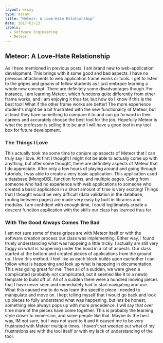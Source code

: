 ```yaml
---
layout: essay
type: essay
title: "Meteor: A Love-Hate Relationship"
date: 2017-03-23
labels:
  - Software Engineering
  - Meteor
---
```


## Meteor: A Love-Hate Relationship

As I have mentioned in previous posts, I am brand new to web-application development. This brings with it some good and bad aspects. I have no previous attachments to web application frame works or tools. I get to listen to the gripes and groans of fellow students as I just embrace learning a whole new concept. There are definitely some disadvantages though. For instance, I am learning Meteor, which functions quite differently from other frame works, and I am enjoying it thus far, but how do I know if this is the best tool! What if the other frame works are better! The more experience student's might be a bit frustrated with the new functionality of Meteor, but at least they have something to compare it to and can go forward in their careers and accurately choose the best tool for the job. Hopefully Meteor is what the professor is selling it to be and I will have a good tool in my tool box for future development.

### The Things I Love

This actually took me some time to conjure up aspects of Meteor that I can truly say I love. At first I thought I might not be able to actually come up with anything, but after some thought, there are definitely aspects of Meteor that I do appreciate. After only a few hours of playing around and going through tutorials, I was able to create a very basic application. This application used a database (MongoDB), function forms, and multiple pages. Going from someone who had no experience with web applications to someone who created a basic application in a short amount of time is very exciting! Things that I thought would be very difficult (data validation in the database, routing between pages) are made very easy by built in libraries and modules. I am confident with enough time, I could legitimately create a descent function application with the skills our class has learned thus far

### With The Good Always Comes The Bad

I am not sure some of these gripes are with Meteor itself or with the software creation process our class was implementing. Either way, I found truely understanding what was happeing a little tricky. I actually am still very foggy on what is happening under the hood in a lot of aspects. Our class started at the bottom and created pieces of applications from the ground up. I love this method. I feel like as each block builds upon eachother I can follow what is happening and look up what is happeing in documentation. This was going great for me! Then all of a sudden, we were given a complicated (probably not complicated, but it seemed like it to a newb) template to build off of. All of a sudden there were a hundred moving pieces that I have never seen and immediately had to start navigating and use. What this caused me to do was learn the specific piece I needed to manipulate and move on. I kept telling myself that I would go back and look up pieces to fully understand what was happening, but lets be honest, something else always pops up with more precedence. I will say that over time more of the pieces have come together. This is probably the learning style closer to immersion, and some people like that. Maybe its the best way, IM not sure, but I was not used to it and it caused me to be very frustrated with Meteor multiple times. I haven't yet weeded out what of my frustrations are with the tool itself or with my lack of understanding of the tool. 

